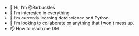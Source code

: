- 👋 Hi, I’m @Barbuckles
- 👀 I’m interested in everything
- 🌱 I’m currently learning data science and Python
- 💞️ I’m looking to collaborate on anything that I won't mess up.
- 📫 How to reach me DM

<!---
Barbuckles/Barbuckles is a ✨ special ✨ repository because its `README.md` (this file) appears on your GitHub profile.
You can click the Preview link to take a look at your changes.
--->
